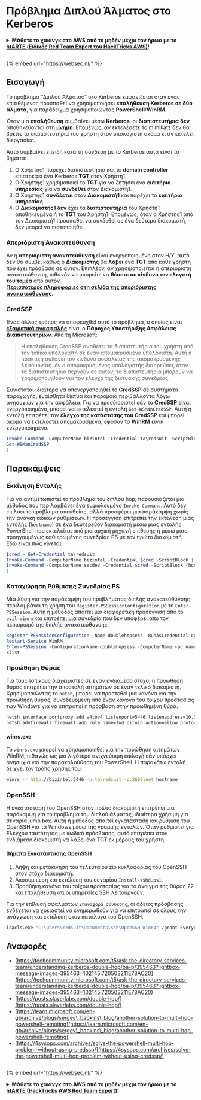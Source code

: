 # Πρόβλημα Διπλού Άλματος στο Kerberos

<details>

<summary><strong>Μάθετε το χάκινγκ στο AWS από το μηδέν μέχρι τον ήρωα με το</strong> <a href="https://training.hacktricks.xyz/courses/arte"><strong>htARTE (Ειδικός Red Team Expert του HackTricks AWS)</strong></a><strong>!</strong></summary>

* Εργάζεστε σε μια **εταιρεία κυβερνοασφάλειας**; Θέλετε να δείτε την **εταιρεία σας διαφημισμένη στο HackTricks**; ή θέλετε να έχετε πρόσβαση στην **τελευταία έκδοση του PEASS ή να κατεβάσετε το HackTricks σε μορφή PDF**; Ελέγξτε τα [**ΣΧΕΔΙΑ ΣΥΝΔΡΟΜΗΣ**](https://github.com/sponsors/carlospolop)!
* Ανακαλύψτε την [**Οικογένεια PEASS**](https://opensea.io/collection/the-peass-family), τη συλλογή μας από αποκλειστικά [**NFTs**](https://opensea.io/collection/the-peass-family)
* Αποκτήστε το [**επίσημο PEASS & HackTricks swag**](https://peass.creator-spring.com)
* **Εγγραφείτε στη** [**💬**](https://emojipedia.org/speech-balloon/) [**ομάδα Discord**](https://discord.gg/hRep4RUj7f) ή στην [**ομάδα τηλεγραφήματος**](https://t.me/peass) ή **ακολουθήστε** με στο **Twitter** 🐦[**@carlospolopm**](https://twitter.com/hacktricks_live)**.**
* **Μοιραστείτε τα χάκινγκ κόλπα σας υποβάλλοντας PRs στο** [**αποθετήριο hacktricks**](https://github.com/carlospolop/hacktricks) **και** [**αποθετήριο hacktricks-cloud**](https://github.com/carlospolop/hacktricks-cloud).

</details>

<figure><img src="/.gitbook/assets/WebSec_1500x400_10fps_21sn_lightoptimized_v2.gif" alt=""><figcaption></figcaption></figure>

{% embed url="https://websec.nl/" %}

## Εισαγωγή

Το πρόβλημα "Διπλού Άλματος" στο Kerberos εμφανίζεται όταν ένας επιτιθέμενος προσπαθεί να χρησιμοποιήσει **επαλήθευση Kerberos σε δύο** **άλματα**, για παράδειγμα χρησιμοποιώντας **PowerShell**/**WinRM**.

Όταν μια **επαλήθευση** συμβαίνει μέσω **Kerberos**, οι **διαπιστευτήρια** **δεν** αποθηκεύονται στη **μνήμη**. Επομένως, αν εκτελέσετε το mimikatz δεν θα βρείτε τα διαπιστευτήρια του χρήστη στον υπολογιστή ακόμα κι αν εκτελεί διεργασίες.

Αυτό συμβαίνει επειδή κατά τη σύνδεση με το Kerberos αυτά είναι τα βήματα:

1. Ο Χρήστης1 παρέχει διαπιστευτήρια και το **domain controller** επιστρέφει ένα Kerberos **TGT** στον Χρήστη1.
2. Ο Χρήστης1 χρησιμοποιεί το **TGT** για να ζητήσει ένα **εισιτήριο υπηρεσίας** για να **συνδεθεί** στον Διακομιστή1.
3. Ο Χρήστης1 **συνδέεται** στον **Διακομιστή1** και παρέχει το **εισιτήριο υπηρεσίας**.
4. Ο **Διακομιστής1** **δεν** έχει τα **διαπιστευτήρια** του Χρήστη1 αποθηκευμένα ή το **TGT** του Χρήστη1. Επομένως, όταν ο Χρήστης1 από τον Διακομιστή1 προσπαθεί να συνδεθεί σε ένα δεύτερο διακομιστή, δεν μπορεί να πιστοποιηθεί.

### Απεριόριστη Ανακατεύθυνση

Αν η **απεριόριστη ανακατεύθυνση** είναι ενεργοποιημένη στον Η/Υ, αυτό δεν θα συμβεί καθώς ο **Διακομιστής** θα **λάβει** ένα **TGT** από κάθε χρήστη που έχει πρόσβαση σε αυτόν. Επιπλέον, αν χρησιμοποιείται η απεριόριστη ανακατεύθυνση, πιθανόν να μπορείτε να **θέσετε σε κίνδυνο τον ελεγκτή του τομέα** από αυτόν.\
[**Περισσότερες πληροφορίες στη σελίδα της απεριόριστης ανακατεύθυνσης**](unconstrained-delegation.md).

### CredSSP

Ένας άλλος τρόπος να αποφευχθεί αυτό το πρόβλημα, ο οποίος είναι [**εξαιρετικά ανασφαλής**](https://docs.microsoft.com/en-us/powershell/module/microsoft.wsman.management/enable-wsmancredssp?view=powershell-7) είναι ο **Πάροχος Υποστήριξης Ασφάλειας Διαπιστευτηρίων**. Από τη Microsoft:

> Η επαλήθευση CredSSP αναθέτει τα διαπιστευτήρια του χρήστη από τον τοπικό υπολογιστή σε έναν απομακρυσμένο υπολογιστή. Αυτή η πρακτική αυξάνει τον κίνδυνο ασφάλειας της απομακρυσμένης λειτουργίας. Αν ο απομακρυσμένος υπολογιστής διαρρεύσει, όταν τα διαπιστευτήρια περνούν σε αυτόν, τα διαπιστευτήρια μπορούν να χρησιμοποιηθούν για τον έλεγχο της δικτυακής συνεδρίας.

Συνιστάται ιδιαίτερα να απενεργοποιηθεί το **CredSSP** σε συστήματα παραγωγής, ευαίσθητα δίκτυα και παρόμοια περιβάλλοντα λόγω ανησυχιών για την ασφάλεια. Για να προσδιοριστεί εάν το **CredSSP** είναι ενεργοποιημένο, μπορεί να εκτελεστεί η εντολή `Get-WSManCredSSP`. Αυτή η εντολή επιτρέπει τον **έλεγχο της κατάστασης του CredSSP** και μπορεί ακόμα να εκτελεστεί απομακρυσμένα, εφόσον το **WinRM** είναι ενεργοποιημένο.
```powershell
Invoke-Command -ComputerName bizintel -Credential ta\redsuit -ScriptBlock {
Get-WSManCredSSP
}
```
## Παρακάμψεις

### Εκκίνηση Εντολής

Για να αντιμετωπιστεί το πρόβλημα του διπλού hop, παρουσιάζεται μια μέθοδος που περιλαμβάνει ένα εμφωλευμένο `Invoke-Command`. Αυτό δεν επιλύει το πρόβλημα απευθείας, αλλά προσφέρει μια παράκαμψη χωρίς την ανάγκη ειδικών ρυθμίσεων. Η προσέγγιση επιτρέπει την εκτέλεση μιας εντολής (`hostname`) σε ένα δευτερεύον διακομιστή μέσω μιας εντολής PowerShell που εκτελείται από μια αρχική μηχανή επίθεσης ή μέσω μιας προηγουμένως καθιερωμένης συνεδρίας PS με τον πρώτο διακομιστή. Εδώ είναι πώς γίνεται:
```powershell
$cred = Get-Credential ta\redsuit
Invoke-Command -ComputerName bizintel -Credential $cred -ScriptBlock {
Invoke-Command -ComputerName secdev -Credential $cred -ScriptBlock {hostname}
}
```
### Καταχώρηση Ρύθμισης Συνεδρίας PS

Μια λύση για την παράκαμψη του προβλήματος διπλής ανακατεύθυνσης περιλαμβάνει τη χρήση του `Register-PSSessionConfiguration` με το `Enter-PSSession`. Αυτή η μέθοδος απαιτεί μια διαφορετική προσέγγιση από το `evil-winrm` και επιτρέπει μια συνεδρία που δεν υποφέρει από τον περιορισμό της διπλής ανακατεύθυνσης.
```powershell
Register-PSSessionConfiguration -Name doublehopsess -RunAsCredential domain_name\username
Restart-Service WinRM
Enter-PSSession -ConfigurationName doublehopsess -ComputerName <pc_name> -Credential domain_name\username
klist
```
### Προώθηση Θύρας

Για τους τοπικούς διαχειριστές σε έναν ενδιάμεσο στόχο, η προώθηση θύρας επιτρέπει την αποστολή αιτημάτων σε έναν τελικό διακομιστή. Χρησιμοποιώντας το `netsh`, μπορεί να προστεθεί μια κανόνα για την προώθηση θύρας, συνοδευόμενη από έναν κανόνα του τοίχου προστασίας των Windows για να επιτραπεί η πρόσβαση στην προωθημένη θύρα.
```bash
netsh interface portproxy add v4tov4 listenport=5446 listenaddress=10.35.8.17 connectport=5985 connectaddress=10.35.8.23
netsh advfirewall firewall add rule name=fwd dir=in action=allow protocol=TCP localport=5446
```
#### winrs.exe

Το `winrs.exe` μπορεί να χρησιμοποιηθεί για την προώθηση αιτημάτων WinRM, πιθανώς ως μια λιγότερο ανιχνεύσιμη επιλογή εάν υπάρχει ανησυχία για την παρακολούθηση του PowerShell. Η παρακάτω εντολή δείχνει τον τρόπο χρήσης του:
```bash
winrs -r:http://bizintel:5446 -u:ta\redsuit -p:2600leet hostname
```
### OpenSSH

Η εγκατάσταση του OpenSSH στον πρώτο διακομιστή επιτρέπει μια παράκαμψη για το πρόβλημα του διπλού άλματος, ιδιαίτερα χρήσιμη για σενάρια jump box. Αυτή η μέθοδος απαιτεί εγκατάσταση και ρύθμιση του OpenSSH για τα Windows μέσω της γραμμής εντολών. Όταν ρυθμιστεί για Ελέγχου ταυτότητας με κωδικό πρόσβασης, αυτό επιτρέπει στον ενδιάμεσο διακομιστή να λάβει ένα TGT εκ μέρους του χρήστη.

#### Βήματα Εγκατάστασης OpenSSH

1. Λήψη και μετακίνηση του τελευταίου zip κυκλοφορίας του OpenSSH στον στόχο διακομιστή.
2. Αποσυμπίεση και εκτέλεση του σεναρίου `Install-sshd.ps1`.
3. Προσθήκη κανόνα του τοίχου προστασίας για το άνοιγμα της θύρας 22 και επαλήθευση ότι οι υπηρεσίες SSH λειτουργούν.

Για την επίλυση σφαλμάτων `Επαναφορά σύνδεσης`, οι άδειες πρόσβασης ενδέχεται να χρειαστεί να ενημερωθούν για να επιτραπεί σε όλους την ανάγνωση και εκτέλεση στον κατάλογο του OpenSSH.
```bash
icacls.exe "C:\Users\redsuit\Documents\ssh\OpenSSH-Win64" /grant Everyone:RX /T
```
## Αναφορές

* [https://techcommunity.microsoft.com/t5/ask-the-directory-services-team/understanding-kerberos-double-hop/ba-p/395463?lightbox-message-images-395463=102145i720503211E78AC20](https://techcommunity.microsoft.com/t5/ask-the-directory-services-team/understanding-kerberos-double-hop/ba-p/395463?lightbox-message-images-395463=102145i720503211E78AC20)
* [https://posts.slayerlabs.com/double-hop/](https://posts.slayerlabs.com/double-hop/)
* [https://learn.microsoft.com/en-gb/archive/blogs/sergey\_babkins\_blog/another-solution-to-multi-hop-powershell-remoting](https://learn.microsoft.com/en-gb/archive/blogs/sergey\_babkins\_blog/another-solution-to-multi-hop-powershell-remoting)
* [https://4sysops.com/archives/solve-the-powershell-multi-hop-problem-without-using-credssp/](https://4sysops.com/archives/solve-the-powershell-multi-hop-problem-without-using-credssp/)

<figure><img src="/.gitbook/assets/WebSec_1500x400_10fps_21sn_lightoptimized_v2.gif" alt=""><figcaption></figcaption></figure>

{% embed url="https://websec.nl/" %}

<details>

<summary><strong>Μάθετε το χάκινγκ στο AWS από το μηδέν μέχρι τον ήρωα με το</strong> <a href="https://training.hacktricks.xyz/courses/arte"><strong>htARTE (HackTricks AWS Red Team Expert)</strong></a><strong>!</strong></summary>

* Εργάζεστε σε μια **εταιρεία κυβερνοασφάλειας**; Θέλετε να δείτε την **εταιρεία σας διαφημισμένη στο HackTricks**; ή θέλετε να έχετε πρόσβαση στην **τελευταία έκδοση του PEASS ή να κατεβάσετε το HackTricks σε PDF**; Ελέγξτε τα [**ΣΧΕΔΙΑ ΣΥΝΔΡΟΜΗΣ**](https://github.com/sponsors/carlospolop)!
* Ανακαλύψτε την [**Οικογένεια PEASS**](https://opensea.io/collection/the-peass-family), τη συλλογή μας από αποκλειστικά [**NFTs**](https://opensea.io/collection/the-peass-family)
* Αποκτήστε το [**επίσημο PEASS & HackTricks swag**](https://peass.creator-spring.com)
* **Εγγραφείτε στην** [**💬**](https://emojipedia.org/speech-balloon/) [**ομάδα Discord**](https://discord.gg/hRep4RUj7f) ή την [**ομάδα τηλεγραφήματος**](https://t.me/peass) ή **ακολουθήστε** με στο **Twitter** 🐦[**@carlospolopm**](https://twitter.com/hacktricks_live)**.**
* **Μοιραστείτε τα χάκινγκ κόλπα σας υποβάλλοντας PRs στο** [**αποθετήριο hacktricks**](https://github.com/carlospolop/hacktricks) **και** [**αποθετήριο hacktricks-cloud**](https://github.com/carlospolop/hacktricks-cloud).

</details>
